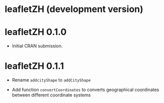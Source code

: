 # leafletZH (development version)

# leafletZH 0.1.0

* Initial CRAN submission.

# leafletZH 0.1.1

- Rename `addcityShape` to `addCityShape`

- Add function `convertCoordinates` to converts geographical coordinates between different coordinate systems
